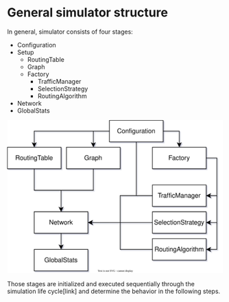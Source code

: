# General simulator structure



In general, simulator consists of four stages:
- Configuration
- Setup
  - RoutingTable
  - Graph
  - Factory
    - TrafficManager
    - SelectionStrategy
    - RoutingAlgorithm
- Network
- GlobalStats

![General Newxim structure](/images/general_structure.svg)

Those stages are initialized and executed sequentially through the simulation life cycle[link] 
and determine the behavior in the following steps.